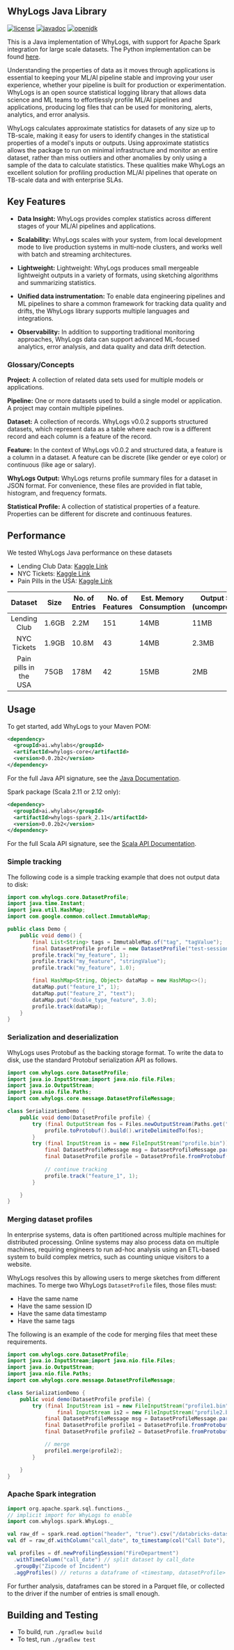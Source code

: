 ## WhyLogs Java Library
[![license](https://img.shields.io/github/license/whylabs/whylogs-java)](https://github.com/whylabs/whylogs-java/blob/mainline/LICENSE)
[![javadoc](https://javadoc.io/badge2/ai.whylabs/whylogs-core/javadoc.svg)](https://javadoc.io/doc/ai.whylabs/whylogs-core)
[![openjdk](https://img.shields.io/badge/opendjk-%3E=1.8-green)](https://openjdk.java.net)

This is a Java implementation of WhyLogs, with support for Apache Spark integration for large scale datasets. The Python implementation can be found [here](https://github.com/whylabs/whylogs-python).

Understanding the properties of data as it moves through applications is essential to keeping your ML/AI pipeline stable and improving your user experience, whether your pipeline is built for production or experimentation. WhyLogs is an open source statistical logging library that allows data science and ML teams to effortlessly profile ML/AI pipelines and applications, producing log files that can be used for monitoring, alerts, analytics, and error analysis.

WhyLogs calculates approximate statistics for datasets of any size up to TB-scale, making it easy for users to identify changes in the statistical properties of a model's inputs or outputs. Using approximate statistics allows the package to run on minimal infrastructure and monitor an entire dataset, rather than miss outliers and other anomalies by only using a sample of the data to calculate statistics. These qualities make WhyLogs an excellent solution for profiling production ML/AI pipelines that operate on TB-scale data and with enterprise SLAs.

## Key Features

* **Data Insight:** WhyLogs provides complex statistics across different stages of your ML/AI pipelines and applications.

* **Scalability:** WhyLogs scales with your system, from local development mode to live production systems in multi-node clusters, and works well with batch and streaming architectures.

* **Lightweight:** Lightweight: WhyLogs produces small mergeable lightweight outputs in a variety of formats, using sketching algorithms and summarizing statistics.

* **Unified data instrumentation:** To enable data engineering pipelines and ML pipelines to share a common framework for tracking data quality and drifts, the WhyLogs library supports multiple languages and integrations.
  
* **Observability:** In addition to supporting traditional monitoring approaches, WhyLogs data can support advanced ML-focused analytics, error analysis, and data quality and data drift detection.

### Glossary/Concepts 
**Project:** A collection of related data sets used for multiple models or applications.

**Pipeline:** One or more datasets used to build a single model or application. A project may contain multiple pipelines.

**Dataset:** A collection of records. WhyLogs v0.0.2 supports structured datasets, which represent data as a table where each row is a different record and each column is a feature of the record. 

**Feature:** In the context of WhyLogs v0.0.2 and structured data, a feature is a column in a dataset. A feature can be discrete (like gender or eye color) or continuous (like age or salary). 

**WhyLogs Output:** WhyLogs returns profile summary files for a dataset in JSON format. For convenience, these files are provided in flat table, histogram, and frequency formats.

**Statistical Profile:** A collection of statistical properties of a feature. Properties can be different for discrete and continuous features.

## Performance
We tested WhyLogs Java performance on these datasets
* Lending Club Data: [Kaggle Link](https://www.kaggle.com/wordsforthewise/lending-club)
* NYC Tickets: [Kaggle Link](https://www.kaggle.com/new-york-city/nyc-parking-tickets)
* Pain Pills in the USA: [Kaggle Link](https://www.kaggle.com/paultimothymooney/pain-pills-in-the-usa)

|        Dataset        | Size  | No. of Entries | No. of Features | Est. Memory Consumption | Output Size (uncompressed) |
|:---------------------:|-------|----------------|-----------------|-------------------------|-----------------------|
| Lending Club          | 1.6GB | 2.2M           | 151             | 14MB                    | 11MB                  |
| NYC Tickets           | 1.9GB | 10.8M          | 43              | 14MB                    | 2.3MB                 |
| Pain pills in the USA | 75GB  | 178M           | 42              | 15MB                    | 2MB                   |

## Usage

To get started, add WhyLogs to your Maven POM:
```xml
<dependency>
  <groupId>ai.whylabs</groupId>
  <artifactId>whylogs-core</artifactId>
  <version>0.0.2b2</version>
</dependency>
```
For the full Java API signature, see the [Java Documentation](https://www.javadoc.io/doc/ai.whylabs/whylogs-core/latest/index.html).

Spark package (Scala 2.11 or 2.12 only):
```xml
<dependency>
  <groupId>ai.whylabs</groupId>
  <artifactId>whylogs-spark_2.11</artifactId>
  <version>0.0.2b2</version>
</dependency>
```
For the full Scala API signature, see the [Scala API Documentation](https://javadoc.io/doc/ai.whylabs/whylogs-spark_2.11/latest/index.html).


### Simple tracking
The following code is a simple tracking example that does not output data to disk:

```java
import com.whylogs.core.DatasetProfile;
import java.time.Instant;
import java.util.HashMap;
import com.google.common.collect.ImmutableMap;

public class Demo {
    public void demo() {
        final List<String> tags = ImmutableMap.of("tag", "tagValue");
        final DatasetProfile profile = new DatasetProfile("test-session", Instant.now(), tags);
        profile.track("my_feature", 1);
        profile.track("my_feature", "stringValue");
        profile.track("my_feature", 1.0);

        final HashMap<String, Object> dataMap = new HashMap<>();
        dataMap.put("feature_1", 1);
        dataMap.put("feature_2", "text");
        dataMap.put("double_type_feature", 3.0);
        profile.track(dataMap);
    }
}
```

### Serialization and deserialization
WhyLogs uses Protobuf as the backing storage format. To write the data to disk, use the standard Protobuf
serialization API as follows.

```java
import com.whylogs.core.DatasetProfile;
import java.io.InputStream;import java.nio.file.Files;
import java.io.OutputStream;
import java.nio.file.Paths;
import com.whylogs.core.message.DatasetProfileMessage;

class SerializationDemo {
    public void demo(DatasetProfile profile) {
        try (final OutputStream fos = Files.newOutputStream(Paths.get("profile.bin"))) {
            profile.toProtobuf().build().writeDelimitedTo(fos);
        }
        try (final InputStream is = new FileInputStream("profile.bin")) {
            final DatasetProfileMessage msg = DatasetProfileMessage.parseDelimitedFrom(is);
            final DatasetProfile profile = DatasetProfile.fromProtobuf(msg);
            
            // continue tracking
            profile.track("feature_1", 1);
        }

    }
}
```
### Merging dataset profiles
In enterprise systems, data is often partitioned across multiple machines for distributed processing. Online systems may also process data on multiple machines, requiring engineers to run ad-hoc analysis using an ETL-based system to build complex metrics, such as counting unique visitors to a website.

WhyLogs resolves this by allowing users to merge sketches from different machines. To merge two WhyLogs
`DatasetProfile` files, those files must:
* Have the same name
* Have the same session ID
* Have the same data timestamp
* Have the same tags

The following is an example of the code for merging files that meet these requirements.

```java
import com.whylogs.core.DatasetProfile;
import java.io.InputStream;import java.nio.file.Files;
import java.io.OutputStream;
import java.nio.file.Paths;
import com.whylogs.core.message.DatasetProfileMessage;

class SerializationDemo {
    public void demo(DatasetProfile profile) {
        try (final InputStream is1 = new FileInputStream("profile1.bin");
                final InputStream is2 = new FileInputStream("profile2.bin")) {
            final DatasetProfileMessage msg = DatasetProfileMessage.parseDelimitedFrom(is);
            final DatasetProfile profile1 = DatasetProfile.fromProtobuf(DatasetProfileMessage.parseDelimitedFrom(is1));
            final DatasetProfile profile2 = DatasetProfile.fromProtobuf(DatasetProfileMessage.parseDelimitedFrom(is2));

            // merge
            profile1.merge(profile2);
        }

    }
}
```
### Apache Spark integration
```scala
import org.apache.spark.sql.functions._
// implicit import for WhyLogs to enable
import com.whylogs.spark.WhyLogs._

val raw_df = spark.read.option("header", "true").csv("/databricks-datasets/timeseries/Fires/Fire_Department_Calls_for_Service.csv")
val df = raw_df.withColumn("call_date", to_timestamp(col("Call Date"), "MM/dd/YYYY"))

val profiles = df.newProfilingSession("FireDepartment")
  .withTimeColumn("call_date") // split dataset by call_date
  .groupBy("Zipcode of Incident")
  .aggProfiles() // returns a dataframe of <timestamp, datasetProfile> entries

```
For further analysis, dataframes can be stored in a Parquet file, or collected to the driver if the number of entries is small enough.

## Building and Testing
* To build, run `./gradlew build`
* To test, run `./gradlew test`
